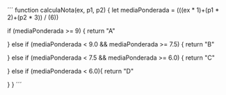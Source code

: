 ´´´
function calculaNota(ex, p1, p2) {
 let mediaPonderada = (((ex * 1)+(p1 * 2)+(p2 * 3)) / (6))
  
  if (mediaPonderada >= 9) {
      return "A"
    
  } else if (mediaPonderada < 9.0 && mediaPonderada >= 7.5) {
      return "B"
    
  } else if (mediaPonderada < 7.5 && mediaPonderada >= 6.0) {
      return "C"
    
  } else if (mediaPonderada < 6.0){
      return "D"
    
  }
}
´´´
